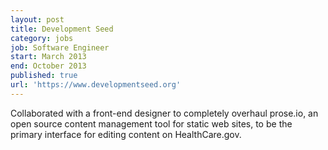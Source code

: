 ```yaml
---
layout: post
title: Development Seed
category: jobs
job: Software Engineer
start: March 2013
end: October 2013
published: true
url: 'https://www.developmentseed.org'
---
```


Collaborated with a front-end designer to completely overhaul prose.io, an open source content management tool for static web sites, to be the primary interface for editing content on HealthCare.gov.
